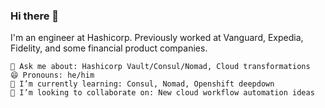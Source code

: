 ### Hi there 👋

I'm an engineer at Hashicorp. Previously worked at Vanguard, Expedia, Fidelity, and some financial product companies.

    💬 Ask me about: Hashicorp Vault/Consul/Nomad, Cloud transformations
    😄 Pronouns: he/him
    🌱 I’m currently learning: Consul, Nomad, Openshift deepdown
    👯 I’m looking to collaborate on: New cloud workflow automation ideas

<!--
**basingh/basingh** is a ✨ _special_ ✨ repository because its `README.md` (this file) appears on your GitHub profile.

Here are some ideas to get you started:

- 🔭 I’m currently working on ...
- 🌱 I’m currently learning ...
- 👯 I’m looking to collaborate on ...
- 🤔 I’m looking for help with ...
- 💬 Ask me about ...
- 📫 How to reach me: ...
- 😄 Pronouns: ...
- ⚡ Fun fact: ...
-->
